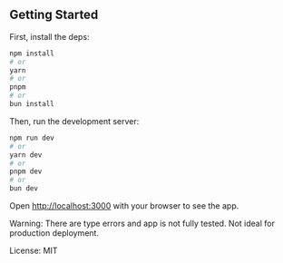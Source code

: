 ## Getting Started
First, install the deps:

```bash
npm install
# or
yarn
# or
pnpm
# or
bun install
```

Then, run the development server:

```bash
npm run dev
# or
yarn dev
# or
pnpm dev
# or
bun dev
```

Open [http://localhost:3000](http://localhost:3000) with your browser to see the app.

Warning: There are type errors and app is not fully tested. Not ideal for production deployment.

License: MIT
